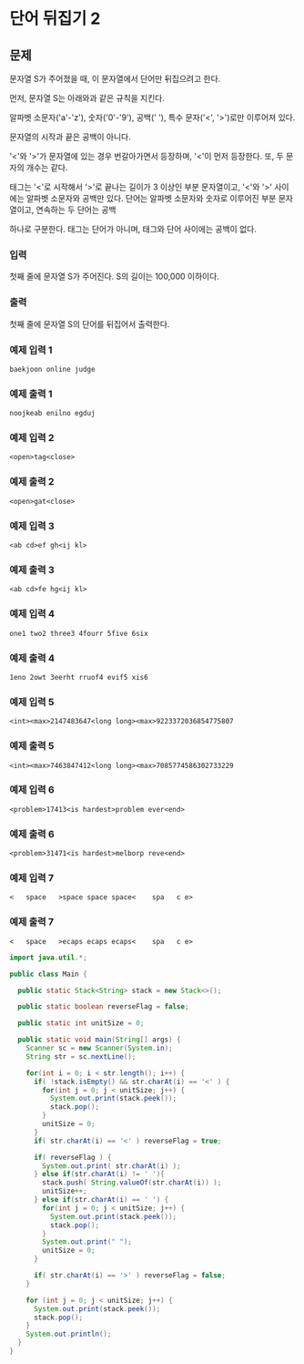 # 단어 뒤집기 2
 
## 문제

문자열 S가 주어졌을 때, 이 문자열에서 단어만 뒤집으려고 한다.

먼저, 문자열 S는 아래와과 같은 규칙을 지킨다.

알파벳 소문자('a'-'z'), 숫자('0'-'9'), 공백(' '), 특수 문자('<', '>')로만 이루어져 있다.

문자열의 시작과 끝은 공백이 아니다.

'<'와 '>'가 문자열에 있는 경우 번갈아가면서 등장하며, '<'이 먼저 등장한다. 또, 두 문자의 개수는 같다.

태그는 '<'로 시작해서 '>'로 끝나는 길이가 3 이상인 부분 문자열이고, '<'와 '>' 사이에는 알파벳 소문자와 공백만 있다. 단어는 알파벳 소문자와 숫자로 이루어진 부분 문자열이고, 연속하는 두 단어는 공백 

하나로 구분한다. 태그는 단어가 아니며, 태그와 단어 사이에는 공백이 없다.

### 입력
첫째 줄에 문자열 S가 주어진다. S의 길이는 100,000 이하이다.

### 출력
첫째 줄에 문자열 S의 단어를 뒤집어서 출력한다.

### 예제 입력 1 
```
baekjoon online judge
```
### 예제 출력 1 
```
noojkeab enilno egduj
```
### 예제 입력 2 
```
<open>tag<close>
```
### 예제 출력 2 
```
<open>gat<close>
```
### 예제 입력 3 
```
<ab cd>ef gh<ij kl>
```
### 예제 출력 3 
```
<ab cd>fe hg<ij kl>
```
### 예제 입력 4 
```
one1 two2 three3 4fourr 5five 6six
```
### 예제 출력 4 
```
1eno 2owt 3eerht rruof4 evif5 xis6
```
### 예제 입력 5 
```
<int><max>2147483647<long long><max>9223372036854775807
```
### 예제 출력 5 
```
<int><max>7463847412<long long><max>7085774586302733229
```
### 예제 입력 6 
```
<problem>17413<is hardest>problem ever<end>
```
### 예제 출력 6 
```
<problem>31471<is hardest>melborp reve<end>
```
### 예제 입력 7 
```
<   space   >space space space<    spa   c e>
```
### 예제 출력 7
```
<   space   >ecaps ecaps ecaps<    spa   c e>
```

```java
import java.util.*;

public class Main {

  public static Stack<String> stack = new Stack<>();

  public static boolean reverseFlag = false;

  public static int unitSize = 0;

  public static void main(String[] args) {
    Scanner sc = new Scanner(System.in);
    String str = sc.nextLine();

    for(int i = 0; i < str.length(); i++) {
      if( !stack.isEmpty() && str.charAt(i) == '<' ) {
        for(int j = 0; j < unitSize; j++) {
          System.out.print(stack.peek());
          stack.pop();
        }
        unitSize = 0;
      }
      if( str.charAt(i) == '<' ) reverseFlag = true;

      if( reverseFlag ) {
        System.out.print( str.charAt(i) );
      } else if(str.charAt(i) != ' '){
        stack.push( String.valueOf(str.charAt(i)) );
        unitSize++;
      } else if(str.charAt(i) == ' ') {
        for(int j = 0; j < unitSize; j++) {
          System.out.print(stack.peek());
          stack.pop();
        }
        System.out.print(" ");
        unitSize = 0;
      }

      if( str.charAt(i) == '>' ) reverseFlag = false;
    }

    for (int j = 0; j < unitSize; j++) {
      System.out.print(stack.peek());
      stack.pop();
    }
    System.out.println();
  }
}
```